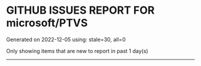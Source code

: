 
# GITHUB ISSUES REPORT FOR microsoft/PTVS


Generated on 2022-12-05 using: stale=30, all=0


Only showing items that are new to report in past 1 day(s)


---
